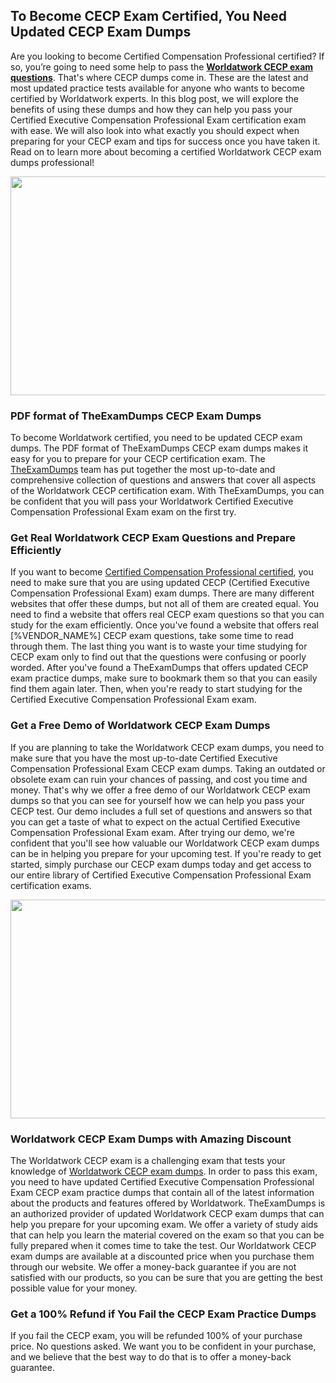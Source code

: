 <h2><strong>To Become CECP Exam Certified, You Need Updated CECP Exam Dumps</strong></h2> <p>Are you looking to become Certified Compensation Professional certified? If so, you’re going to need some help to pass the <strong><a href="https://www.theexamdumps.com/worldatwork/cecp-exam-questions">Worldatwork CECP exam questions</a></strong>. That's where CECP dumps come in. These are the latest and most updated practice tests available for anyone who wants to become certified by Worldatwork experts. In this blog post, we will explore the benefits of using these dumps and how they can help you pass your Certified Executive Compensation Professional Exam certification exam with ease. We will also look into what exactly you should expect when preparing for your CECP exam and tips for success once you have taken it. Read on to learn more about becoming a certified Worldatwork CECP exam dumps professional!</p> <p><img alt="" src="https://www.certcollections.com/uploads/content/image_1_.jpg" style="height:350px; width:750px" /></p> <h3><strong>PDF format of TheExamDumps CECP Exam Dumps</strong></h3> <p>To become Worldatwork certified, you need to be updated CECP exam dumps. The PDF format of TheExamDumps CECP exam dumps makes it easy for you to prepare for your CECP certification exam. The <a href="https://www.theexamdumps.com/">TheExamDumps</a> team has put together the most up-to-date and comprehensive collection of questions and answers that cover all aspects of the Worldatwork CECP certification exam. With TheExamDumps, you can be confident that you will pass your Worldatwork Certified Executive Compensation Professional Exam exam on the first try.</p> <h3><strong>Get Real Worldatwork CECP Exam Questions and Prepare Efficiently</strong></h3> <p>If you want to become <a href="https://www.theexamdumps.com/certified-compensation-professional-exam-dumps">Certified Compensation Professional certified</a>, you need to make sure that you are using updated CECP (Certified Executive Compensation Professional Exam) exam dumps. There are many different websites that offer these dumps, but not all of them are created equal. You need to find a website that offers real CECP exam questions so that you can study for the exam efficiently. Once you've found a website that offers real [%VENDOR_NAME%] CECP exam questions, take some time to read through them. The last thing you want is to waste your time studying for CECP exam only to find out that the questions were confusing or poorly worded. After you've found a TheExamDumps that offers updated CECP exam practice dumps, make sure to bookmark them so that you can easily find them again later. Then, when you're ready to start studying for the Certified Executive Compensation Professional Exam exam.</p> <h3><strong>Get a Free Demo of Worldatwork CECP Exam Dumps</strong></h3> <p>If you are planning to take the Worldatwork CECP exam dumps, you need to make sure that you have the most up-to-date Certified Executive Compensation Professional Exam CECP exam dumps. Taking an outdated or obsolete exam can ruin your chances of passing, and cost you time and money. That's why we offer a free demo of our Worldatwork CECP exam dumps so that you can see for yourself how we can help you pass your CECP test. Our demo includes a full set of questions and answers so that you can get a taste of what to expect on the actual Certified Executive Compensation Professional Exam exam. After trying our demo, we're confident that you'll see how valuable our Worldatwork CECP exam dumps can be in helping you prepare for your upcoming test. If you're ready to get started, simply purchase our CECP exam dumps today and get access to our entire library of Certified Executive Compensation Professional Exam certification exams.</p> <p><img alt="" src="https://www.certcollections.com/uploads/content/image_2.jpg" style="height:350px; width:750px" /></p> <h3><strong>Worldatwork CECP Exam Dumps with Amazing Discount</strong></h3> <p>The Worldatwork CECP exam is a challenging exam that tests your knowledge of <a href="https://www.theexamdumps.com/worldatwork/cecp-exam-questions">Worldatwork CECP exam dumps</a>. In order to pass this exam, you need to have updated Certified Executive Compensation Professional Exam CECP exam practice dumps that contain all of the latest information about the products and features offered by Worldatwork. TheExamDumps is an authorized provider of updated Worldatwork CECP exam dumps that can help you prepare for your upcoming exam. We offer a variety of study aids that can help you learn the material covered on the exam so that you can be fully prepared when it comes time to take the test. Our Worldatwork CECP exam dumps are available at a discounted price when you purchase them through our website. We offer a money-back guarantee if you are not satisfied with our products, so you can be sure that you are getting the best possible value for your money.</p> <h3><strong>Get a 100% Refund if You Fail the CECP Exam Practice Dumps</strong></h3> <p>If you fail the CECP exam, you will be refunded 100% of your purchase price. No questions asked. We want you to be confident in your purchase, and we believe that the best way to do that is to offer a money-back guarantee.</p>
